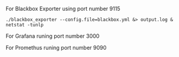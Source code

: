 For Blackbox Exporter using port number 9115
```
./blackbox_exporter --config.file=blackbox.yml &> output.log &
netstat -tunlp
```
For Grafana runing port number 3000

For Promethus runing port number 9090
